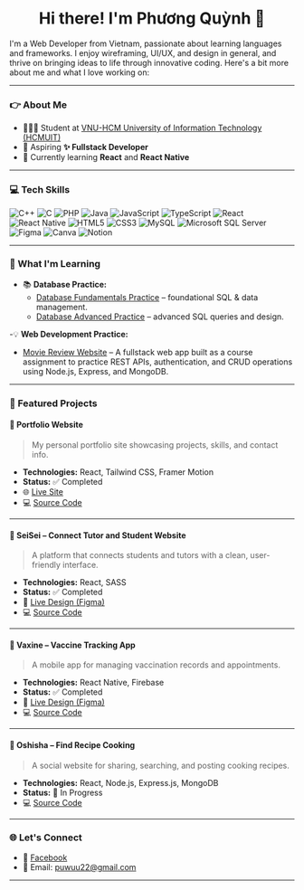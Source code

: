 <h1 align="center">Hi there! I'm Phương Quỳnh 🌟</h1>

<p>I'm a Web Developer from Vietnam, passionate about learning languages and frameworks. I enjoy wireframing, UI/UX, and design in general, and thrive on bringing ideas to life through innovative coding. Here's a bit more about me and what I love working on:</p>

---

### 👉 About Me

- 👩🏼‍🎓 Student at [VNU-HCM University of Information Technology (HCMUIT)](https://www.uit.edu.vn/)
- 🎯 Aspiring **✨ Fullstack Developer**
- 🌱 Currently learning **React** and **React Native**

---

### 💻 Tech Skills

![C++](https://img.shields.io/badge/c++-%2300599C.svg?style=for-the-badge&logo=c%2B%2B&logoColor=white)
![C](https://img.shields.io/badge/c-%2300599C.svg?style=for-the-badge&logo=c&logoColor=white)
![PHP](https://img.shields.io/badge/php-%23777BB4.svg?style=for-the-badge&logo=php&logoColor=white)
![Java](https://img.shields.io/badge/java-%23ED8B00.svg?style=for-the-badge&logo=openjdk&logoColor=white)
![JavaScript](https://img.shields.io/badge/javascript-%23323330.svg?style=for-the-badge&logo=javascript&logoColor=%23F7DF1E)
![TypeScript](https://img.shields.io/badge/typescript-%23007ACC.svg?style=for-the-badge&logo=typescript&logoColor=white)
![React](https://img.shields.io/badge/react-%2320232a.svg?style=for-the-badge&logo=react&logoColor=%2361DAFB)
![React Native](https://img.shields.io/badge/react_native-%2320232a.svg?style=for-the-badge&logo=react&logoColor=%2361DAFB)
![HTML5](https://img.shields.io/badge/html5-%23E34F26.svg?style=for-the-badge&logo=html5&logoColor=white)
![CSS3](https://img.shields.io/badge/css3-%231572B6.svg?style=for-the-badge&logo=css3&logoColor=white)
![MySQL](https://img.shields.io/badge/mysql-4479A1.svg?style=for-the-badge&logo=mysql&logoColor=white)
![Microsoft SQL Server](https://img.shields.io/badge/Microsoft%20SQL%20Server-CC2927?style=for-the-badge&logo=microsoft%20sql%20server&logoColor=white)
![Figma](https://img.shields.io/badge/figma-%23F24E1E.svg?style=for-the-badge&logo=figma&logoColor=white)
![Canva](https://img.shields.io/badge/Canva-%2300C4CC.svg?style=for-the-badge&logo=Canva&logoColor=white)
![Notion](https://img.shields.io/badge/Notion-%23000000.svg?style=for-the-badge&logo=notion&logoColor=white)

---

### 🌱 What I'm Learning

- 📚 **Database Practice:**
  - [Database Fundamentals Practice](https://github.com/Puwuu22/IT004-ThucHanh.git) – foundational SQL & data management.
  - [Database Advanced Practice](https://github.com/Puwuu22/IE103---BTTH.git) – advanced SQL queries and design.
  
-💡 **Web Development Practice:**
  - [Movie Review Website](https://github.com/Puwuu22/movies-review.git) – A fullstack web app built as a course assignment to practice REST APIs, authentication, and CRUD operations using Node.js, Express, and MongoDB.
---

### 🚀 Featured Projects

#### 🔹 Portfolio Website
> My personal portfolio site showcasing projects, skills, and contact info.

- **Technologies:** React, Tailwind CSS, Framer Motion  
- **Status:** ✅ Completed  
- 🌐 [Live Site](https://puwuu22.github.io/the-portfolio/)  
- 💻 [Source Code](https://github.com/Puwuu22/the-portfolio.git)

---
#### 🔹 SeiSei – Connect Tutor and Student Website
> A platform that connects students and tutors with a clean, user-friendly interface.

- **Technologies:** React, SASS  
- **Status:** ✅ Completed  
- 🔗 [Live Design (Figma)](https://www.figma.com/proto/8H9yE3zEgWqO0nMrEPsnK4/Prototype?node-id=2228-10483&p=f&t=O5lCWhNwIvE0ag8R-1&scaling=min-zoom&content-scaling=fixed&page-id=0%3A1&starting-point-node-id=2228%3A10483&show-proto-sidebar=1)  
- 💻 [Source Code](https://github.com/ryderthieu/SeiSei.git)

---


#### 🔹 Vaxine – Vaccine Tracking App
> A mobile app for managing vaccination records and appointments.

- **Technologies:** React Native, Firebase  
- **Status:** ✅ Completed  
- 🔗 [Live Design (Figma)](https://www.figma.com/proto/2v3nkgWMdwDdQXua65wqvE/M%E1%BA%ABu?node-id=26-8632&p=f&t=vIEIYiGxOvufHXCw-1&scaling=min-zoom&content-scaling=fixed&page-id=26%3A7366&starting-point-node-id=26%3A8632)  
- 💻 [Source Code](https://github.com/2itsnhyyy/VaccineApp.git)

---

#### 🔹 Oshisha – Find Recipe Cooking
> A social website for sharing, searching, and posting cooking recipes.

- **Technologies:** React, Node.js, Express.js, MongoDB  
- **Status:** 🚧 In Progress  
- 💻 [Source Code](https://github.com/ryderthieu/cooking-social-network.git)

---

### 🌐 Let's Connect

- 💬 [Facebook](https://fb.com/ttpuwu)
- 💌 Email: [puwuu22@gmail.com](mailto:puwuu22@gmail.com)

---
